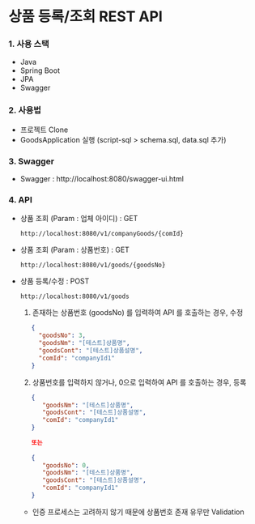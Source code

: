 # 상품 등록/조회 REST API

### 1. 사용 스택
- Java
- Spring Boot
- JPA
- Swagger

### 2. 사용법
- 프로젝트 Clone
- GoodsApplication 실행 (script-sql > schema.sql, data.sql 추가)

### 3. Swagger
- Swagger : http://localhost:8080/swagger-ui.html

### 4. API 
- 상품 조회 (Param : 업체 아이디) : GET
   ```HTTP
   http://localhost:8080/v1/companyGoods/{comId}
   ```
- 상품 조회 (Param : 상품번호) : GET
   ```HTTP
   http://localhost:8080/v1/goods/{goodsNo}
   ```
- 상품 등록/수정 : POST
   ```HTTP
   http://localhost:8080/v1/goods
   ```
    1. 존재하는 상품번호 (goodsNo) 를 입력하여 API 를 호출하는 경우, 수정
    ```json
       {
         "goodsNo": 3,
         "goodsNm": "[테스트]상품명",
         "goodsCont": "[테스트]상품설명",
         "comId": "companyId1"
       }
    ```
    2. 상품번호를 입력하지 않거나, 0으로 입력하여 API 를 호출하는 경우, 등록
    ```json
       {
          "goodsNm": "[테스트]상품명",
          "goodsCont": "[테스트]상품설명",
          "comId": "companyId1"
       }
       
       또는
     
       {
          "goodsNo": 0,
          "goodsNm": "[테스트]상품명",
          "goodsCont": "[테스트]상품설명",
          "comId": "companyId1"
       }
    ```
    * 인증 프로세스는 고려하지 않기 때문에 상품번호 존재 유무만 Validation  